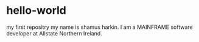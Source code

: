 # hello-world
my first repositry
my name is shamus harkin.  I am a MAINFRAME software developer at Allstate Northern Ireland.
